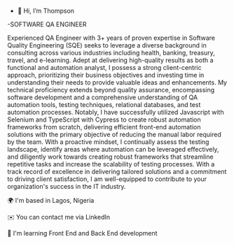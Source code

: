 - 👋 Hi, I’m Thompson

-SOFTWARE QA ENGINEER

Experienced QA Engineer with 3+ years of proven expertise in Software Quality Engineering (SQE) seeks to leverage a diverse background in consulting across various industries including health, banking, treasury, travel, and e-learning.
Adept at delivering high-quality results as both a functional and automation analyst, I possess a strong client-centric approach, prioritizing their business objectives and investing time in understanding their needs to provide valuable ideas and enhancements.
My technical proficiency extends beyond quality assurance, encompassing software development and a comprehensive understanding of QA automation tools, testing techniques, relational databases, and test automation processes.
Notably, I have successfully utilized Javascript with Selenium and TypeScript with Cypress to create robust automation frameworks from scratch, delivering efficient front-end automation solutions with the primary objective of reducing the manual labor required by the team. With a proactive mindset,
I continually assess the testing landscape, identify areas where automation can be leveraged effectively, and diligently work towards creating robust frameworks that streamline repetitive tasks and increase the scalability of testing processes.
With a track record of excellence in delivering tailored solutions and a commitment to driving client satisfaction, I am well-equipped to contribute to your organization's success in the IT industry.

🌍  I'm based in Lagos, Nigeria

✉️  You can contact me via LinkedIn

🧠  I'm learning Front End and Back End development
